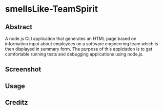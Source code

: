 # smellsLike-TeamSpirit

## Abstract
A node.js CLI application that generates an HTML page based on information input about employees on a software engineering team which is then displayed in summary form. 
The purpose of this applciation is to get comfortable running tests and debugging applications using node.js. 
## Screenshot

## Usage

## Creditz
